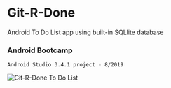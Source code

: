 # Git-R-Done
Android To Do List app using built-in SQLlite database
<h3>Android Bootcamp</h3>

    Android Studio 3.4.1 project - 8/2019

![Git-R-Done To Do List](https://alanv73.github.io/video/git-r-done.gif)
